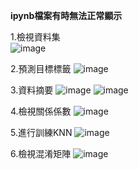 **ipynb檔案有時無法正常顯示**

1.檢視資料集  
![image](https://github.com/cherry3131/Work-ML-IRIS/assets/140130666/2b1b4286-318e-45dd-8ce4-e2d7ab270b67)

2.預測目標標籤
![image](https://github.com/cherry3131/Work-ML-IRIS/assets/140130666/d86f34cd-b022-471a-899b-2884e39cf80a)

3.資料摘要
![image](https://github.com/cherry3131/Work-ML-IRIS/assets/140130666/0445d4b8-1054-4203-900a-2a7f0148a232)
![image](https://github.com/cherry3131/Work-ML-IRIS/assets/140130666/77d6ccf8-e0b4-4c41-9c24-368d1294ab0d)

4.檢視關係係數
![image](https://github.com/cherry3131/Work-ML-IRIS/assets/140130666/1317f305-43d2-4795-bbf5-4b770851582b)

5.進行訓練KNN
![image](https://github.com/cherry3131/Work-ML-IRIS/assets/140130666/2c49f770-8c45-4fc2-b3ac-80352f612092)

6.檢視混淆矩陣
![image](https://github.com/cherry3131/Work-ML-IRIS/assets/140130666/2621a1b3-ec34-42c5-a2f6-2d5bac4f26a8)








